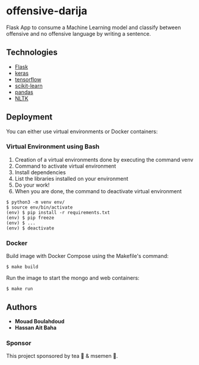 # offensive-darija

Flask App to consume a Machine Learning model and classify between offensive and no offensive language by writing a sentence.

## Technologies

* [Flask](http://flask.pocoo.org/)
* [keras](https://keras.io)
* [tensorflow](https://www.tensorflow.org/)
* [scikit-learn](https://scikit-learn.org/)
* [pandas](https://pandas.pydata.org/)
* [NLTK](https://www.nltk.org/)

## Deployment

You can either use virtual environments or Docker containers:

### Virtual Environment using Bash

1. Creation of a virtual environments done by executing the command venv
2. Command to activate virtual environment
3. Install dependencies
4. List the libraries installed on your environment
5. Do your work!
6. When you are done, the command to deactivate virtual environment
```
$ python3 -m venv env/
$ source env/bin/activate
(env) $ pip install -r requirements.txt
(env) $ pip freeze
(env) $ ...
(env) $ deactivate
```

### Docker

Build image with Docker Compose using the Makefile's command:
```
$ make build
```

Run the image to start the mongo and web containers:
```
$ make run
```

## Authors

* **Mouad Boulahdoud**
* **Hassan Ait Baha**

### Sponsor
This project sponsored by tea 🥃 & msemen 🧇.